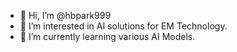 - 👋 Hi, I’m @hbpark999
- 👀 I’m interested in AI solutions for EM Technology.
- 🌱 I’m currently learning various AI Models.


